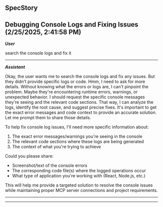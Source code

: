 ## SpecStory

## Debugging Console Logs and Fixing Issues (2/25/2025, 2:41:58 PM)

_**User**_

search the console logs and fix it

---

_**Assistant**_

<think>
Okay, the user wants me to search the console logs and fix any issues. But they didn't provide specific logs or code. Hmm, I need to ask for more details. Without knowing what the errors or logs are, I can't pinpoint the problem. Maybe they're encountering runtime errors, warnings, or unexpected behavior. I should request the specific console messages they're seeing and the relevant code sections. That way, I can analyze the logs, identify the root cause, and suggest precise fixes. It's important to get the exact error messages and code context to provide an accurate solution. Let me prompt them to share those details.
</think>

To help fix console log issues, I'll need more specific information about:

1. The exact error messages/warnings you're seeing in the console
2. The relevant code sections where these logs are being generated
3. The context of what you're trying to achieve

Could you please share:
- Screenshot/text of the console errors
- The corresponding code file(s) where the logged operations occur
- What type of application you're working with (React, Node.js, etc.)

This will help me provide a targeted solution to resolve the console issues while maintaining proper MCP server connections and project requirements.

---



---

